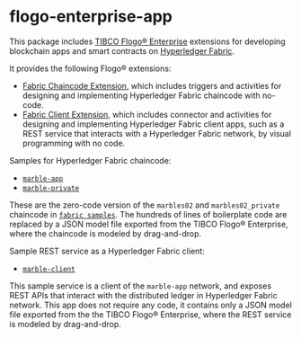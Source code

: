# flogo-enterprise-app
This package includes [TIBCO Flogo® Enterprise](https://docs.tibco.com/products/tibco-flogo-enterprise-2-4-0) extensions for developing blockchain apps and smart contracts on [Hyperledger Fabric](https://www.hyperledger.org/projects/fabric).

It provides the following Flogo® extensions:
- [Fabric Chaincode Extension](https://github.com/yxuco/flogo-enterprise-app/tree/master/fabric), which includes triggers and activities for designing and implementing Hyperledger Fabric chaincode with no-code.
- [Fabric Client Extension](https://github.com/yxuco/flogo-enterprise-app/tree/master/fabclient), which includes connector and activities for designing and implementing Hyperledger Fabric client apps, such as a REST service that interacts with a Hyperledger Fabric network, by visual programming with no code.

Samples for Hyperledger Fabric chaincode:
- [`marble-app`](https://github.com/yxuco/flogo-enterprise-app/tree/master/marble-app)
- [`marble-private`](https://github.com/yxuco/flogo-enterprise-app/tree/master/marble-private)

These are the zero-code version of the `marbles02` and `marbles02_private` chaincode in [`fabric samples`](https://github.com/hyperledger/fabric-samples/tree/release-1.4/chaincode).  The hundreds of lines of boilerplate code are replaced by a JSON model file exported from the TIBCO Flogo® Enterprise, where the chaincode is modeled by drag-and-drop.

Sample REST service as a Hyperledger Fabric client:
- [`marble-client`](https://github.com/yxuco/flogo-enterprise-app/tree/master/marble-client)

This sample service is a client of the `marble-app` network, and exposes REST APIs that interact with the distributed ledger in Hyperledger Fabric network.  This app does not require any code, it contains only a JSON model file exported from the the TIBCO Flogo® Enterprise, where the REST service is modeled by drag-and-drop.